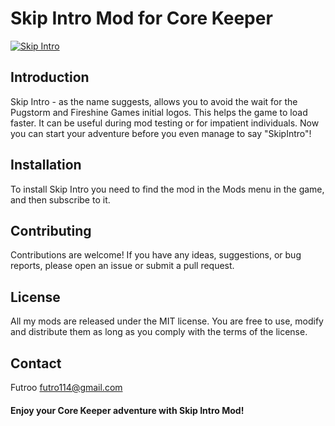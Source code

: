 # Skip Intro Mod for Core Keeper

[![Skip Intro](https://i.imgur.com/L8cgYRR.png "Skip Intro")](https://i.imgur.com/L8cgYRR.png "Skip Intro")

## Introduction

Skip Intro - as the name suggests, allows you to avoid the wait for the Pugstorm and Fireshine Games initial logos.  This helps the game to load faster. It can be useful during mod testing or for impatient individuals. Now you can start your adventure before you even manage to say "SkipIntro"!

## Installation

To install Skip Intro you need to find the mod in the Mods menu in the game, and then subscribe to it.

## Contributing

Contributions are welcome! If you have any ideas, suggestions, or bug reports, please open an issue or submit a pull request.

## License

All my mods are released under the MIT license. You are free to use, modify and distribute them as long as you comply with the terms of the license.

## Contact

Futroo [futro114@gmail.com](mailto:futro114@gmail.com)

#### Enjoy your Core Keeper adventure with Skip Intro Mod!
